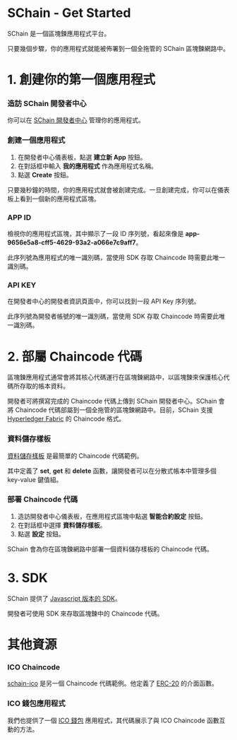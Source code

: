 # SChain - Get Started

SChain 是一個區塊鍊應用程式平台。

只要幾個步驟，你的應用程式就能被佈署到一個全拖管的 SChain 區塊鍊網路中。

# 1. 創建你的第一個應用程式

### 造訪 SChain 開發者中心

你可以在 [SChain 開發者中心](http://ec2-13-231-26-144.ap-northeast-1.compute.amazonaws.com/app) 管理你的應用程式。

### 創建一個應用程式

1. 在開發者中心儀表板，點選 **建立新 App** 按鈕。
2. 在對話框中輸入 **我的應用程式** 作為應用程式名稱。
3. 點選 **Create** 按鈕。

只要幾秒鐘的時間，你的應用程式就會被創建完成。一旦創建完成，你可以在儀表板上看到一個新的應用程式區塊。

### APP ID

檢視你的應用程式區塊，其中顯示了一段 ID 序列號，看起來像是 **app-9656e5a8-cff5-4629-93a2-a066e7c9aff7**。

此序列號為應用程式的唯一識別碼，當使用 SDK 存取 Chaincode 時需要此唯一識別碼。

### API KEY

在開發者中心的開發者資訊頁面中，你可以找到一段 API Key 序列號。

此序列號為開發者帳號的唯一識別碼，當使用 SDK 存取 Chaincode 時需要此唯一識別碼。

# 2. 部屬 Chaincode 代碼

區塊鍊應用程式通常會將其核心代碼運行在區塊鍊網路中，以區塊鍊來保護核心代碼所存取的帳本資料。

開發者可將撰寫完成的 Chaincode 代碼上傳到 SChain 開發者中心。SChain 會將 Chaincode 代碼部屬到一個全拖管的區塊鍊網路中。目前，SChain 支援 [Hyperledger Fabric](https://www.hyperledger.org/projects/fabric) 的 Chaincode 格式。

### 資料儲存樣板

[資料儲存樣板](https://github.com/issbgkh/simple-store) 是最簡單的 Chaincode 代碼範例。

其中定義了 **set**, **get** 和 **delete** 函數，讓開發者可以在分散式帳本中管理多個 key-value 鍵值組。

### 部署 Chaincode 代碼

1. 造訪開發者中心儀表板，在應用程式區塊中點選 **智能合約設定** 按鈕。
2. 在對話框中選擇 **資料儲存樣板**。
3. 點選 **設定** 按鈕。

SChain 會為你在區塊鍊網路中部署一個資料儲存樣板的 Chaincode 代碼。

# 3. SDK

SChain 提供了 [Javascript 版本的 SDK](https://github.com/issbgkh/schain-sdk)。

開發者可使用 SDK 來存取區塊鍊中的 Chaincode 代碼。

# 其他資源

### ICO Chaincode

[schain-ico](https://github.com/issbgkh/schain-ico) 是另一個 Chaincode 代碼範例。他定義了 [ERC-20](https://en.wikipedia.org/wiki/ERC-20) 的介面函數。

### ICO 錢包應用程式

我們也提供了一個 [ICO 錢包](https://github.com/issbgkh/schain-wallet) 應用程式，其代碼展示了與 ICO Chaincode 函數互動的方法。
